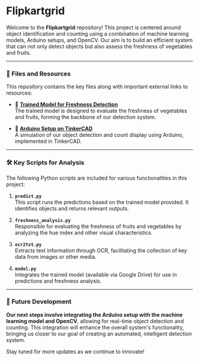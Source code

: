 # Flipkartgrid

Welcome to the **Flipkartgrid** repository! This project is centered around object identification and counting using a combination of machine learning models, Arduino setups, and OpenCV. Our aim is to build an efficient system that can not only detect objects but also assess the freshness of vegetables and fruits.

---

### 📂 Files and Resources

This repository contains the key files along with important external links to resources:

- 🔗 **[Trained Model for Freshness Detection](https://drive.google.com/file/d/1B4VwIgL_T5oYj-Axd4Tt1YuweKVbGu5u/view?usp=sharing)**  
   The trained model is designed to evaluate the freshness of vegetables and fruits, forming the backbone of our detection system.

- 🔗 **[Arduino Setup on TinkerCAD](https://www.tinkercad.com/things/jkKLdBzNSdx-object-detection-and-count-display?sharecode=pwNw3peG_1nD_JYhx19vs2V0MFfaQlcoGzbjLYGbA-E)**  
   A simulation of our object detection and count display using Arduino, implemented in TinkerCAD.

---

### 🛠️ Key Scripts for Analysis

The following Python scripts are included for various functionalities in this project:

1. **`predict.py`**  
   This script runs the predictions based on the trained model provided. It identifies objects and returns relevant outputs.

2. **`freshness_analysis.py`**  
   Responsible for evaluating the freshness of fruits and vegetables by analyzing the hue index and other visual characteristics.

3. **`ocr2txt.py`**  
   Extracts text information through OCR, facilitating the collection of key data from images or other media.

4. **`model.py`**  
   Integrates the trained model (available via Google Drive) for use in predictions and freshness analysis.

---

### 🚀 Future Development

**Our next steps involve integrating the Arduino setup with the machine learning model and OpenCV**, allowing for real-time object detection and counting. This integration will enhance the overall system's functionality, bringing us closer to our goal of creating an automated, intelligent detection system.

Stay tuned for more updates as we continue to innovate!
